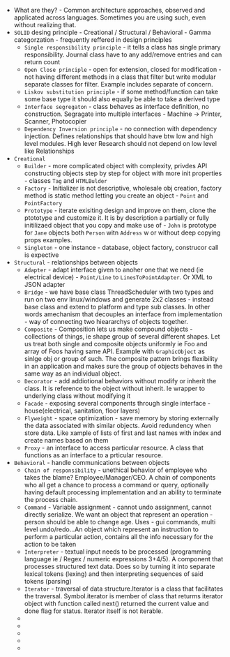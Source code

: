 * What are they? - Common architecture approaches, observed and applicated across languages. Sometimes you are using such, even without realizing that.
* `SOLID` desing principle - Creational / Structural / Behavioral - Gamma categorzation - frequently reffered in design principles
    * `Single responsibility principle` - it tells a class has single primary responsibility. Journal class have to any add/remove entries and can return count
    * `Open Close principle` - open for extension, closed for modification - not having different methods in a class that filter but write modular separate classes for filter. Example includes separate of concern.
    * `Liskov substitution principle` - if some method/function can take some base type it should also equally be able to take a derived type
    * `Interface segregaton` - class behaves as interface definition, no construction. Segragate into multiple interfaces - Machine -> Printer, Scanner, Photocopier
    * `Dependency Inversion principle` - no connection with dependency injection. Defines relationships that should have btw low and high level modules. High lever Research should not depend on low level like Relationships
* `Creational`
    * `Builder` - more complicated object with complexity, privdes API constructing objects step by step for object with more init properties - classes `Tag` and `HTMLBulder` 
    * `Factory` - Initializer is not descriptive, wholesale obj creation, factory method is static method letting you create an object - `Point` and `PointFactory`
    * `Prototype` - iterate exisiting design and improve on them, clone the ptototype and customize it. It is by description a partially or fully initilizaed object that you copy and make use of - `John` is prototype for `Jane` objects both `Person` witn `Address` w or without deep copying props examples.
    * `Singleton` - one instance - database, object factory, construcor call is expective
* `Structural` - relationships between objects
    * `Adapter` - adapt interface given to anoher one that we need (ie electrical device) - `Point/Line` to `LinesToPointAdapter`. Or XML to JSON adapter
    * `Bridge` - we have base class ThreadScheduler with two types and run on two env linux/windows and generate 2x2 classes - instead base class and extend to platform and type sub classes. In other words amechanism that decouples an interface from implementation - way of connecting two hieararchys of objects together.
    * `Composite` - Composition lets us make compound objects - collections of things, ie shape group of several different shapes. Let us treat both single and composite objects uniformly ie Foo and array of Foos having same API. Example with `GraphicObject` as sinlge obj or group of such. The composite pattern brings flexibility in an application and makes sure the group of objects behaves in the same way as an individual object.
    * `Decorator` - add addiotional behaviors without modify or inherit the class. It is reference to the object without inherit. Ie wrapper to underlying class without modifying it
    * `Facade` - exposing several components through single interface - house(electrical, sanitation, floor layers)
    * `Flyweight` - space optimization - save memory by storing externally the data associated with similar objects. Avoid redundency when store data. Like xample of lists of first and last names with index and create names based on them
    * `Proxy` - an interface to access particular resource. A class that functions as an interface to a prticular resource.
* `Behavioral` - handle communications between objects
    * `Chain of responsibility` - unethical behavior of employee who takes the blame? Employee/Manager/CEO. A chain of components who all get a chance to process a command or query, optionally having default processing implementation and an ability to terminate the process chain.
    * `Command` - Variable assignment - cannot undo assignment, cannot directly serialize. We want an object that represent an operation - person should be able to change age. Uses - gui commands, multi level undo/redo...An object which represent an instruction to perform a particular action, contains all the info necessary for the action to be taken
    * `Interpreter` - textual input needs to be processed (programming language ie / Regex / numeric expressions 3+4/5). A component that processes structured text data. Does so by turning it into separate lexical tokens (lexing) and then interpreting sequences of said tokens (parsing)
    * `Iterator` - traversal of data structure.Iterator is a class that facilitates the traversal. Symbol.iterator is member of class that returms iterator object with function called next() returned the current value and done flag for status. Iterator itself is not iterable.
    * 
    * 
    * 
    * 
    * 